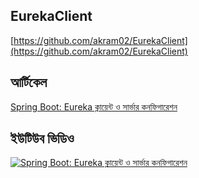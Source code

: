 ## EurekaClient
[https://github.com/akram02/EurekaClient](https://github.com/akram02/EurekaClient)
## আর্টিকেল
[Spring Boot: Eureka ক্লায়েন্ট ও সার্ভার কনফিগারেশন](https://medium.com/@akram_khan/h-4d3315196142)
## ইউটিউব ভিডিও
[![Spring Boot: Eureka ক্লায়েন্ট ও সার্ভার কনফিগারেশন](http://img.youtube.com/vi/ruYKb2skhJQ/0.jpg)](http://www.youtube.com/watch?v=ruYKb2skhJQ "Spring Boot: Eureka ক্লায়েন্ট ও সার্ভার কনফিগারেশন")
